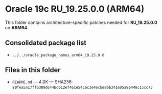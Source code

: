 # Oracle 19c RU_19.25.0.0 (ARM64)

This folder contains architecture-specific patches needed for **RU_19.25.0.0** on **ARM64**.

## Consolidated package list

- `../../oracle_package_names_arm64_19.25.0.0`

## Files in this folder

- `README.md` — 4.0K — SHA256: `80fea5a17ff6309d644bc612ef461e54cac3e4ecbe8bb341605a86448c15cc73`